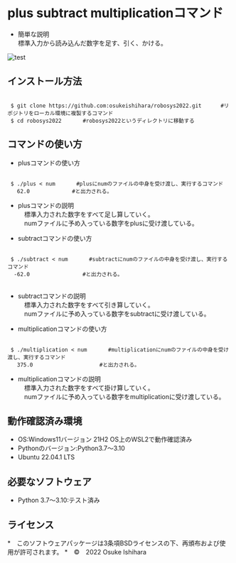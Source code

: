 # plus subtract multiplicationコマンド
* 簡単な説明  
  標準入力から読み込んだ数字を足す、引く、かける。

![test](https://github.com/osukeishihara/robosys2022/actions/workflows/test.yml/badge.svg)


## インストール方法

 ```

  $ git clone https://github.com:osukeishihara/robosys2022.git      #リポジトリをローカル環境に複製するコマンド
  $ cd robosys2022     　#robosys2022というディレクトリに移動する

 ```
## コマンドの使い方
* plusコマンドの使い方

 ```

  $ ./plus < num　　　　#plusにnumのファイルの中身を受け渡し、実行するコマンド
    62.0　　　　　　　　#と出力される。

 ```

* plusコマンドの説明  
　標準入力された数字をすべて足し算していく。  
　numファイルに予め入っている数字をplusに受け渡している。


* subtractコマンドの使い方

 ```

  $ ./subtract < num　　　　#subtractにnumのファイルの中身を受け渡し、実行するコマンド
   -62.0　　　　　　　　　　#と出力される。
　
 ```

* subtractコマンドの説明  
　標準入力された数字をすべて引き算していく。  
　numファイルに予め入っている数字をsubtractに受け渡している。


* multiplicationコマンドの使い方

 ```

  $ ./multiplication < num　　　　#multiplicationにnumのファイルの中身を受け渡し、実行するコマンド
    375.0　　　　　　　　　　　　 #と出力される。

 ```

* multiplicationコマンドの説明  
　標準入力された数字をすべて掛け算していく。  
　numファイルに予め入っている数字をmultiplicationに受け渡している。

## 動作確認済み環境
* OS:Windows11バージョン 21H2
     OS上のWSL2で動作確認済み
* Pythonのバージョン:Python3.7～3.10
* Ubuntu 22.04.1 LTS
　
## 必要なソフトウェア
* Python 3.7～3.10:テスト済み

## ライセンス



















*　このソフトウェアパッケージは3条項BSDライセンスの下、再頒布および使用が許可されます。
*　©　2022 Osuke Ishihara
